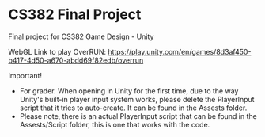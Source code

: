 # CS382 Final Project
 Final project for CS382 Game Design - Unity

 WebGL Link to play OverRUN: https://play.unity.com/en/games/8d3af450-b417-4d50-a670-abdd69f82edb/overrun

Important!
- For grader. When opening in Unity for the first time, due to the way Unity's built-in player input system works, please delete the PlayerInput script that it tries to auto-create. It can be found in the Assests folder.
- Please note, there is an actual PlayerInput script that can be found in the Assests/Script folder, this is one that works with the code. 
